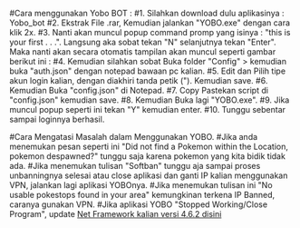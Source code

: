 #Cara menggunakan Yobo BOT :
#1. Silahkan download dulu aplikasinya : Yobo_bot
#2. Ekstrak File .rar, Kemudian jalankan "YOBO.exe" dengan cara klik 2x.
#3. Nanti akan muncul popup command promp yang isinya  : "this is your first . . .". Langsung aka sobat tekan "N" selanjutnya tekan "Enter". Maka nanti akan secara otomatis tampilan akan muncul seperti gambar berikut ini :
#4. Kemudian silahkan sobat Buka folder "Config" > kemudian buka "auth.json" dengan notepad bawaan pc kalian.
#5. Edit dan Pilih tipe akun login kalian, dengan diakhiri tanda petik ("). Kemudian save.
#6. Kemudian Buka "config.json" di Notepad.
#7. Copy Pastekan script di "config.json" kemudian save.
#8. Kemudian Buka lagi "YOBO.exe".
#9. Jika muncul popup seperti ini tekan "Y" kemudian enter.
#10. Tunggu sebentar sampai loginnya berhasil.

#Cara Mengatasi Masalah dalam Menggunakan YOBO.
#Jika anda menemukan pesan seperti ini "Did not find a Pokemon within the Location, pokemon despawned?" tunggu saja karena pokemon yang kita bidik tidak ada.
#Jika menemukan tulisan "Softban" tunggu aja sampai proses unbanningnya selesai atau close aplikasi dan ganti IP kalian menggunakan VPN, jalankan lagi aplikasi YOBOnya.
#Jika menemukan tulisan ini "No usable pokestops found in your area" kemungkinan terkena IP Banned, caranya gunakan VPN.
#Jika aplikasi YOBO "Stopped Working/Close Program", update [Net Framework kalian versi 4.6.2 disini](https://download.microsoft.com/download/1/7/5/175E764B-E417-4FBB-95DF-62676FC7B2EA/NDP462-KB3120735-x86-x64-AllOS-ENU.exe)

